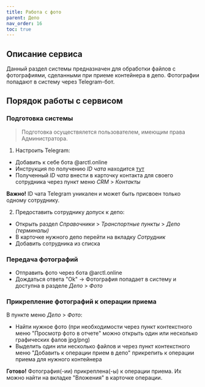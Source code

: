 ```yaml
---
title: Работа с фото
parent: Депо
nav_order: 16
toc: true
---
```


## Описание сервиса
Данный раздел системы предназначен для обработки файлов с фотографиями, сделанными при приеме контейнера в депо.
Фотографии попадают в систему через Telegram-бот.

## Порядок работы с сервисом

### Подготовка системы

> Подготовка осуществялется пользователем, имеющим права Администратора.

1.  Настроить Telegram:
-   Добавить к себе бота @arctl.online
-   Инструкция по получению *ID чата* находится [тут](https://docs.arctl.ru/docs/integration/telegram/)
-   Полученный *ID чата* внести в карточку контакта для своего сотрудника через пункт меню *CRM* > *Контакты*

**Важно!** ID чата Telegram уникален и может быть присвоен только одному сотруднику.

2.  Предоставить сотруднику допуск к депо:
-   Открыть раздел *Справочники* > *Транспортные пункты* > *Депо (терминалы)*
-   В карточке нужного депо перейти на вкладку *Сотрудник*
-   Добавить сотрудника из списка

### Передача фотографий

-   Отправить фото через бота @arctl.online
-   Дождаться ответа "Ok" -> Фотография попадает в систему и доступна в разделе *Депо* > *Фото*

### Прикрепление фотографий к операции приема

В пункте меню *Депо* > *Фото*:
-   Найти нужное фото (при необходимости через пункт контекстного меню "Просмотр фото в отчете" можно открыть один или несколько графических фалов jpg/png)
-   Выделить один или несколько файлов и через пункт контекстного меню "Добавить к операции прием в депо" прикрепить к операции приема для нужного контейнера

**Готово!** Фотография(-ии) прикреплена(-ы) к операции приема. Их можно найти на вкладке "Вложения" в карточке операции.
